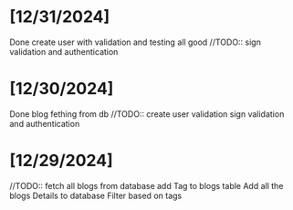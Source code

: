 # [12/31/2024]
Done create user with validation and testing all good
//TODO:: 
    sign validation and authentication
# [12/30/2024]
Done blog fething from db
//TODO:: 
    create user validation
    sign validation and authentication

# [12/29/2024]
//TODO:: 
    fetch all blogs from database 
    add Tag to blogs table
    Add all the blogs Details to database
    Filter based on tags

